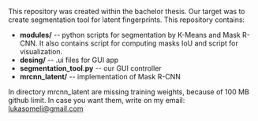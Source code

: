 This repository was created within the bachelor thesis. Our target was to create segmentation tool for latent fingerprints.
This repository contains:
- **modules/** -- python scripts for segmentation by K-Means and Mask R-CNN. It also contains script for computing masks IoU and script for visualization.
- **desing/**  -- .ui files for GUI app
- **segmentation_tool.py** -- our GUI controller
- **mrcnn_latent/** -- implementation of Mask R-CNN

In directory mrcnn_latent are missing training weights, because of 100 MB github limit. In case you want them, write on my email: lukasomeli@gmail.com
